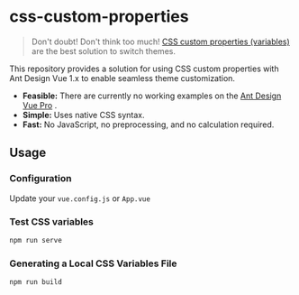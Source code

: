 # css-custom-properties

> Don't doubt! Don't think too much! [CSS custom properties (variables)](https://developer.mozilla.org/en-US/docs/Web/CSS/Using_CSS_custom_properties) are the best solution to switch themes.

This repository provides a solution for using CSS custom properties with Ant Design Vue 1.x to enable seamless theme customization.

* **Feasible:** There are currently no working examples on the [Ant Design Vue Pro](https://preview.pro.antdv.com/dashboard/workplace) .
* **Simple:** Uses native CSS syntax.
* **Fast:** No JavaScript, no preprocessing, and no calculation required.

## Usage

### Configuration

Update your `vue.config.js` or `App.vue`

### Test CSS variables

```js
npm run serve
```

### Generating a Local CSS Variables File

```js
npm run build
```
